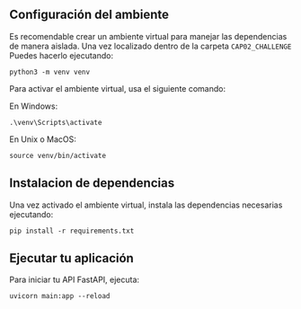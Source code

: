 ## Configuración del ambiente

Es recomendable crear un ambiente virtual para manejar las dependencias de manera aislada. Una vez localizado dentro de la carpeta `CAP02_CHALLENGE` Puedes hacerlo ejecutando:

```
python3 -m venv venv
```

Para activar el ambiente virtual, usa el siguiente comando:

En Windows:

```
.\venv\Scripts\activate
```

En Unix o MacOS:

```
source venv/bin/activate
```

## Instalacion de dependencias

Una vez activado el ambiente virtual, instala las dependencias necesarias ejecutando:

```
pip install -r requirements.txt
```

## Ejecutar tu aplicación

Para iniciar tu API FastAPI, ejecuta:

```
uvicorn main:app --reload
```
